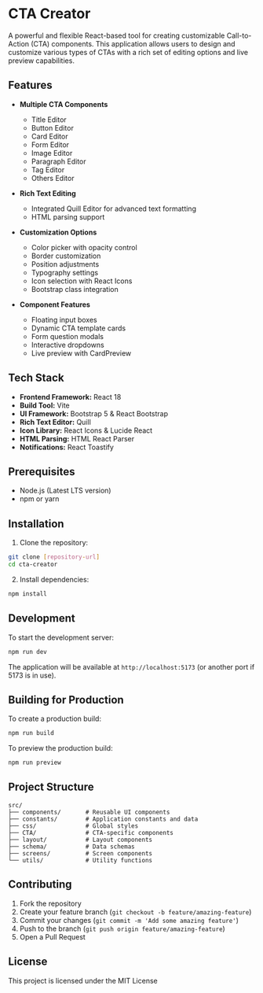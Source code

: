 # CTA Creator

A powerful and flexible React-based tool for creating customizable Call-to-Action (CTA) components. This application allows users to design and customize various types of CTAs with a rich set of editing options and live preview capabilities.

## Features

- **Multiple CTA Components**
  - Title Editor
  - Button Editor
  - Card Editor
  - Form Editor
  - Image Editor
  - Paragraph Editor
  - Tag Editor
  - Others Editor

- **Rich Text Editing**
  - Integrated Quill Editor for advanced text formatting
  - HTML parsing support

- **Customization Options**
  - Color picker with opacity control
  - Border customization
  - Position adjustments
  - Typography settings
  - Icon selection with React Icons
  - Bootstrap class integration

- **Component Features**
  - Floating input boxes
  - Dynamic CTA template cards
  - Form question modals
  - Interactive dropdowns
  - Live preview with CardPreview

## Tech Stack

- **Frontend Framework:** React 18
- **Build Tool:** Vite
- **UI Framework:** Bootstrap 5 & React Bootstrap
- **Rich Text Editor:** Quill
- **Icon Library:** React Icons & Lucide React
- **HTML Parsing:** HTML React Parser
- **Notifications:** React Toastify

## Prerequisites

- Node.js (Latest LTS version)
- npm or yarn

## Installation

1. Clone the repository:
```bash
git clone [repository-url]
cd cta-creator
```

2. Install dependencies:
```bash
npm install
```

## Development

To start the development server:
```bash
npm run dev
```

The application will be available at `http://localhost:5173` (or another port if 5173 is in use).

## Building for Production

To create a production build:
```bash
npm run build
```

To preview the production build:
```bash
npm run preview
```

## Project Structure

```
src/
├── components/       # Reusable UI components
├── constants/        # Application constants and data
├── css/              # Global styles
├── CTA/              # CTA-specific components
├── layout/           # Layout components
├── schema/           # Data schemas
├── screens/          # Screen components
└── utils/            # Utility functions
```

## Contributing

1. Fork the repository
2. Create your feature branch (`git checkout -b feature/amazing-feature`)
3. Commit your changes (`git commit -m 'Add some amazing feature'`)
4. Push to the branch (`git push origin feature/amazing-feature`)
5. Open a Pull Request

## License

This project is licensed under the MIT License

